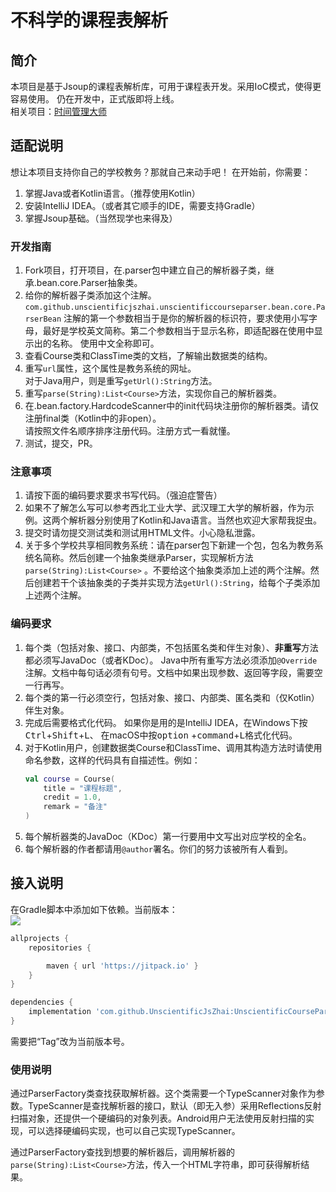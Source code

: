 # 不科学的课程表解析

## 简介

本项目是基于Jsoup的课程表解析库，可用于课程表开发。采用IoC模式，使得更容易使用。 仍在开发中，正式版即将上线。  
相关项目：[时间管理大师](https://github.com/UnscientificJsZhai/TimeManager)

## 适配说明

想让本项目支持你自己的学校教务？那就自己来动手吧！ 在开始前，你需要：

1. 掌握Java或者Kotlin语言。（推荐使用Kotlin）
2. 安装IntelliJ IDEA。（或者其它顺手的IDE，需要支持Gradle）
3. 掌握Jsoup基础。（当然现学也来得及）

### 开发指南

1. Fork项目，打开项目，在.parser包中建立自己的解析器子类，继承.bean.core.Parser抽象类。
2. 给你的解析器子类添加这个注解。  
   `com.github.unscientificjszhai.unscientificcourseparser.bean.core.ParserBean`
   注解的第一个参数相当于是你的解析器的标识符，要求使用小写字母，最好是学校英文简称。第二个参数相当于显示名称，即适配器在使用中显示出的名称。 使用中文全称即可。
3. 查看Course类和ClassTime类的文档，了解输出数据类的结构。
4. 重写`url`属性，这个属性是教务系统的网址。  
   对于Java用户，则是重写`getUrl():String`方法。
5. 重写`parse(String):List<Course>`方法，实现你自己的解析器类。
6. 在.bean.factory.HardcodeScanner中的init代码块注册你的解析器类。请仅注册final类（Kotlin中的非open）。  
   请按照文件名顺序排序注册代码。注册方式一看就懂。
7. 测试，提交，PR。

### 注意事项

1. 请按下面的编码要求要求书写代码。（强迫症警告）
2. 如果不了解怎么写可以参考西北工业大学、武汉理工大学的解析器，作为示例。这两个解析器分别使用了Kotlin和Java语言。当然也欢迎大家帮我捉虫。
3. 提交时请勿提交测试类和测试用HTML文件。小心隐私泄露。
4. 关于多个学校共享相同教务系统：请在parser包下新建一个包，包名为教务系统名简称。然后创建一个抽象类继承Parser，实现解析方法`parse(String):List<Course>`
   。不要给这个抽象类添加上述的两个注解。然后创建若干个该抽象类的子类并实现方法`getUrl():String`，给每个子类添加上述两个注解。

### 编码要求

1. 每个类（包括对象、接口、内部类，不包括匿名类和伴生对象）、**非重写**方法都必须写JavaDoc（或者KDoc）。 Java中所有重写方法必须添加`@Override`
   注解。文档中每句话必须有句号。文档中如果出现参数、返回等字段，需要空一行再写。
2. 每个类的第一行必须空行，包括对象、接口、内部类、匿名类和（仅Kotlin）伴生对象。
3. 完成后需要格式化代码。 如果你是用的是IntelliJ IDEA，在Windows下按<kbd>Ctrl</kbd>+<kbd>Shift</kbd>+<kbd>L</kbd>、 在macOS中按<kbd>option</kbd>
   +<kbd>command</kbd>+<kbd>L</kbd>格式化代码。
4. 对于Kotlin用户，创建数据类Course和ClassTime、调用其构造方法时请使用命名参数，这样的代码具有自描述性。例如：
   ```kotlin
   val course = Course(
       title = "课程标题",
       credit = 1.0,
       remark = "备注"
   )
   ```
5. 每个解析器类的JavaDoc（KDoc）第一行要用中文写出对应学校的全名。
6. 每个解析器的作者都请用`@author`署名。你们的努力该被所有人看到。

## 接入说明

在Gradle脚本中添加如下依赖。当前版本：  
[![](https://jitpack.io/v/UnscientificJsZhai/UnscientificCourseParser.svg)](https://jitpack.io/#UnscientificJsZhai/UnscientificCourseParser)

```groovy
allprojects {
    repositories {

        maven { url 'https://jitpack.io' }
    }
}

dependencies {
    implementation 'com.github.UnscientificJsZhai:UnscientificCourseParser:Tag'
}
```

需要把“Tag”改为当前版本号。

### 使用说明

通过ParserFactory类查找获取解析器。这个类需要一个TypeScanner对象作为参数。TypeScanner是查找解析器的接口，默认（即无入参）采用Reflections反射扫描对象，还提供一个硬编码的对象列表。Android用户无法使用反射扫描的实现，可以选择硬编码实现，也可以自己实现TypeScanner。

通过ParserFactory查找到想要的解析器后，调用解析器的`parse(String):List<Course>`方法，传入一个HTML字符串，即可获得解析结果。